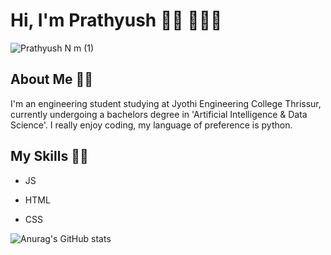 # Hi, I'm Prathyush 👋🏼 🧑🏽‍💻

![Prathyush N m (1)](https://user-images.githubusercontent.com/85440373/151523098-8805ec66-2b25-43d4-acae-fb163d9b513e.png)


## About Me ✍🏼

I'm an engineering student studying at Jyothi Engineering College Thrissur, currently undergoing a bachelors degree in 'Artificial Intelligence & Data Science'. I really enjoy coding, my language of preference is python.

## My Skills 🥷🏼 

- JS

- HTML

- CSS





![Anurag's GitHub stats](https://github-readme-stats.vercel.app/api?username=probablynotnmp&theme=github_dark&show_icons=true)
